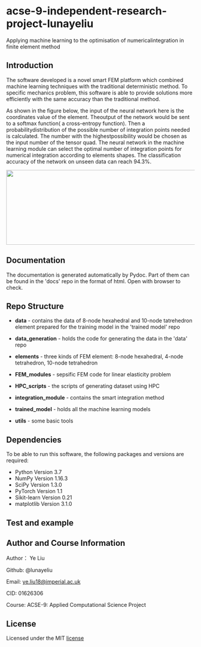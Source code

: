 # acse-9-independent-research-project-lunayeliu
Applying machine learning to the optimisation of numericalintegration in finite element method

## Introduction
The software developed is a novel smart FEM platform which combined machine learning techniques with the traditional deterministic method. To specific mechanics problem, this software is able to provide solutions more efficiently with the same accuracy than the traditional method.

As shown in the figure below, the input of the neural network here is the coordinates value of the element.  Theoutput of the network would be sent to a softmax function( a cross-entropy function).  Then a probabilitydistribution of the possible number of integration points needed is calculated.  The number with the highestpossibility would be chosen as the input number of the tensor quad.
The neural network in the machine learning module can select the optimal number of integration points for numerical integration according to elements shapes. The classification accuracy of the network on unseen data can reach $94.3\%$.

<p align="center">
  <img src="https://user-images.githubusercontent.com/43916396/63956539-86563f00-ca7e-11e9-867b-c98984a7f9e7.png" width="520" height="200"><br>
</p>

## Documentation

The documentation is generated automatically by Pydoc. Part of them can be found in the 'docs' repo in the format of html. Open with browser to check.

## Repo Structure
* __data__		- contains the data of 8-node hexahedral and 10-node tatrehedron element prepared for the training model in the 'trained model' repo
 
* __data_generation__ - holds the code for generating the data in the 'data' repo

* __elements__ - three kinds of FEM element: 8-node hexahedral, 4-node tetrahedron, 10-node tetrahedron 
 
* __FEM_modules__ - sepsific FEM code for linear elasticity problem
  
* __HPC_scripts__ - the scripts of generating dataset using HPC
  
* __integration_module__ - contains the smart integration method

* __trained_model__  - holds all the machine learning models

* __utils__ - some basic tools 

## Dependencies
To be able to run this software, the following packages and versions are required:

 - Python Version 3.7
 - NumPy Version 1.16.3
 - SciPy Version 1.3.0
 - PyTorch Version 1.1
 - Sikit-learn Version 0.21
 - matplotlib Version 3.1.0

## Test and example


## Author and Course Information

Author： Ye Liu

Github: @lunayeliu

Email: ye.liu18@imperial.ac.uk

CID: 01626306

Course: ACSE-9: Applied Computational Science Project

## License

Licensed under the MIT [license](https://github.com/msc-acse/acse-9-independent-research-project-lunayeliu/blob/master/LICENSE)
